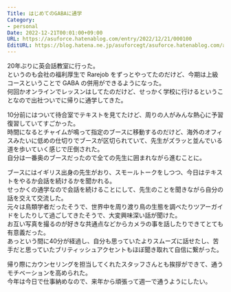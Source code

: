 ```yaml
---
Title: はじめてのGABAに通学
Category:
- personal
Date: 2022-12-21T00:01:00+09:00
URL: https://asuforce.hatenablog.com/entry/2022/12/21/000100
EditURL: https://blog.hatena.ne.jp/asuforcegt/asuforce.hatenablog.com/atom/entry/4207112889946983310
---
```


20年ぶりに英会話教室に行った。  
というのも会社の福利厚生で Rarejob をずっとやってたのだけど、今期は上級コースということで GABA の併用ができるようになった。  
何回かオンラインでレッスンはしてたのだけど、せっかく学校に行けるということなので出社ついでに帰りに通学してきた。  

10分前にはついて待合室でテキストを見てたけど、周りの人がみんな熱心に予習復習していてすごかった。  
時間になるとチャイムが鳴って指定のブースに移動するのだけど、海外のオフィスみたいに低めの仕切りでブースが区切られていて、先生がズラッと並んでいる道を歩いていく感じで圧倒された。  
自分は一番奥のブースだったので全ての先生に囲まれながら進むことに。

ブースにはイギリス出身の先生がおり、スモールトークをしつつ、今日はテキストをやるか会話を続けるかを聞かれる。  
せっかくの通学なので会話を続けることにして、先生のことを聞きながら自分の話を交えて交流した。  
元々は鳥類学者だったそうで、世界中を周り渡り鳥の生態を調べたりツアーガイドをしたりして過ごしてきたそうで、大変興味深い話が聞けた。  
お互い写真を撮るのが好きな共通点などからカメラの事を話したりできてとても有意義だった。  
あっという間に40分が経過し、自分も思っていたよりスムーズに話せたし、苦手だと思っていたブリティッシュアクセントもほぼ聞き取れて自信に繋がった。  

帰り際にカウンセリングを担当してくれたスタッフさんとも挨拶ができて、通うモチベーションを高められた。  
今年は今日で仕事納めなので、来年から頑張って週一で通うようにしたい。
